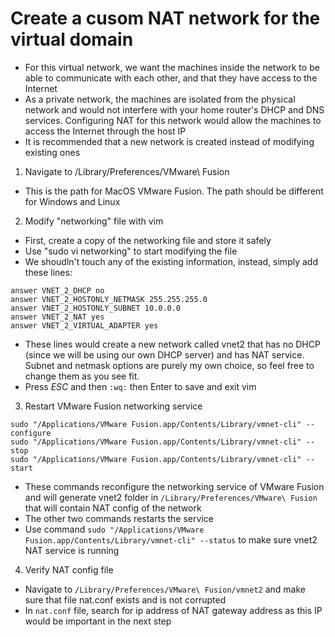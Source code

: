 # Create a cusom NAT network for the virtual domain
- For this virtual network, we want the machines inside the network to be able to communicate with each other, and that they have access to the Internet
- As a private network, the machines are isolated from the physical network and would not interfere with your home router's DHCP and DNS services. Configuring NAT for this network would allow the machines to access the Internet through the host IP
- It is recommended that a new network is created instead of modifying existing ones

1. Navigate to /Library/Preferences/VMware\ Fusion
- This is the path for MacOS VMware Fusion. The path should be different for Windows and Linux

2. Modify "networking" file with vim
- First, create a copy of the networking file and store it safely
- Use "sudo vi networking" to start modifying the file
- We shoudln't touch any of the existing information, instead, simply add these lines:
```
answer VNET_2_DHCP no
answer VNET_2_HOSTONLY_NETMASK 255.255.255.0
answer VNET_2_HOSTONLY_SUBNET 10.0.0.0
answer VNET_2_NAT yes
answer VNET_2_VIRTUAL_ADAPTER yes
``` 
- These lines would create a new network called vnet2 that has no DHCP (since we will be using our own DHCP server) and has NAT service. Subnet and netmask options are purely my own choice, so feel free to change them as you see fit.
- Press *ESC* and then ```:wq:``` then Enter to save and exit vim

3. Restart VMware Fusion networking service
```
sudo "/Applications/VMware Fusion.app/Contents/Library/vmnet-cli" --configure
sudo "/Applications/VMware Fusion.app/Contents/Library/vmnet-cli" --stop
sudo "/Applications/VMware Fusion.app/Contents/Library/vmnet-cli" --start
```
- These commands reconfigure the networking service of VMware Fusion and will generate vnet2 folder in ```/Library/Preferences/VMware\ Fusion``` that will contain NAT config of the network
- The other two commands restarts the service
- Use command ```sudo "/Applications/VMware Fusion.app/Contents/Library/vmnet-cli" --status``` to make sure vnet2 NAT service is running

4. Verify NAT config file
- Navigate to ```/Library/Preferences/VMware\ Fusion/vmnet2``` and make sure that file nat.conf exists and is not corrupted
- In ```nat.conf``` file, search for ip address of NAT gateway address as this IP would be important in the next step
